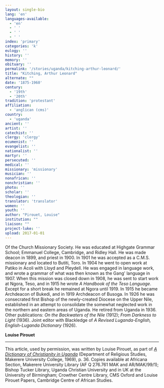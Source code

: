 ```yaml
---
layout: single-bio
lang: 'en'
languages-available:
  - 'en'
  - ' '
  - ' '
  - ' '
index: 'primary'
categories: 'k'
eulogy: ''
history: ''
memory: ''
obituary: ''
permalink: '/stories/uganda/kitching-arthur-leonard/'
title: "Kitching, Arthur Leonard"
alternate: ""
date: '1875-1960'
century:
  - '19th'
  - '20th'
tradition: 'protestant'
affiliation:
  - 'anglican (cms)'
country:
  - 'uganda'
ancient: ''
artist: ''
catechist: ''
clergy: 'clergy'
ecumenist: ''
evangelist: ''
nationalist: ''
martyr: ''
persecuted: ''
medical: ''
missionary: 'missionary'
musician: ''
nonafrican: ''
nonchristian: ''
photo: ''
scholar: ''
theologian: ''
translator: 'translator'
women: ''
youth: ''
author: "Pirouet, Louise"
institution: ""
liaison: ""
project-luke: ''
upload: 2017-01-01
---
```




Of the Church Missionary Society. He was educated at Highgate Grammar School; Emmanuel College, Cambridge, and Ridley Hall. He was made deacon in 1899, and priest in 1900. In 1901 he was accepted as a C.M.S. missionary and located to Butiti, Toro. In 1904 he went to open work at Patiko in Acoli with Lloyd and Pleydell. He was engaged in language work, and wrote a grammar of what was then known as the Gang' language in 1907. When this mission was closed down in 1908, he was sent to start work at Ngora, Teso, and in 1915 he wrote *A Handbook of the Teso Language*. Except for a short break he remained at Ngora until 1919. In 1915 he became Archdeacon of Bukedi, and in 1919 Archdeacon of Busoga. In 1926 he was consecrated first Bishop of the newly-created Diocese on the Upper Nile, established in an attempt to consolidate the somewhat neglected work in the northern and eastern areas of Uganda. He retired from Uganda in 1936. Other publications: *On the Backwaters of the Nile* (1912); *From Darkness to Light* (1936). Joint editor with Blackledge of *A Revised Luganda-English, English-Luganda Dictionary* (1926).

**Louise Pirouet**

---

This article, used by permission, was written by Louise Pirouet, as part of [*A Dictionary of Christianity in Uganda*](../pirouet-foreword/) (Department of Religious Studies, Makerere University College, 1969), p. 36. Copies available at Africana Section, Makerere University Library (AF Q 276.761 MAK and AR/MAK/99/1); Bishop Tucker Library, Uganda Christian University and in UK at the University of Birmingham; Crowther Centre Library, CMS Oxford and Louise Pirouet Papers, Cambridge Centre of African Studies.
